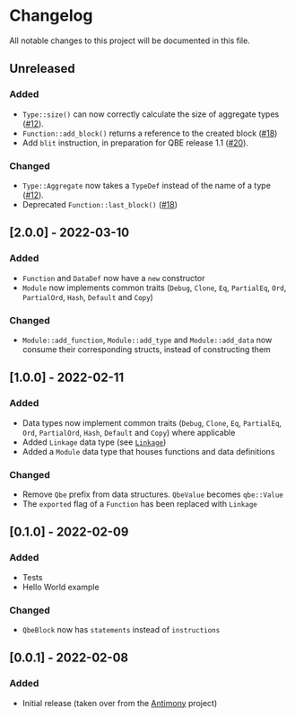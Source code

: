 # Changelog

All notable changes to this project will be documented in this file.

## Unreleased

### Added

-   `Type::size()` can now correctly calculate the size of aggregate types
    ([#12](https://github.com/garritfra/qbe-rs/pull/12)).
-   `Function::add_block()` returns a reference to the created block ([#18](https://github.com/garritfra/qbe-rs/pull/18))
- Add `blit` instruction, in preparation for QBE release 1.1 ([#20](https://github.com/garritfra/qbe-rs/pull/20)).

### Changed

-   `Type::Aggregate` now takes a `TypeDef` instead of the name of a type
    ([#12](https://github.com/garritfra/qbe-rs/pull/12)).
-   Deprecated `Function::last_block()` ([#18](https://github.com/garritfra/qbe-rs/pull/18))

## [2.0.0] - 2022-03-10

### Added

-   `Function` and `DataDef` now have a `new` constructor
-   `Module` now implements common traits (`Debug`, `Clone`, `Eq`, `PartialEq`,
    `Ord`, `PartialOrd`, `Hash`, `Default` and `Copy`)

### Changed

-   `Module::add_function`, `Module::add_type` and `Module::add_data` now consume
    their corresponding structs, instead of constructing them

## [1.0.0] - 2022-02-11

### Added

-   Data types now implement common traits (`Debug`, `Clone`, `Eq`, `PartialEq`,
    `Ord`, `PartialOrd`, `Hash`, `Default` and `Copy`) where applicable
-   Added `Linkage` data type (see [`Linkage`](https://c9x.me/compile/doc/il.html#Linkage))
-   Added a `Module` data type that houses functions and data definitions

### Changed

-   Remove `Qbe` prefix from data structures. `QbeValue` becomes `qbe::Value`
-   The `exported` flag of a `Function` has been replaced with `Linkage`

## [0.1.0] - 2022-02-09

### Added

-   Tests
-   Hello World example

### Changed

-   `QbeBlock` now has `statements` instead of `instructions`

## [0.0.1] - 2022-02-08

### Added

-   Initial release (taken over from the [Antimony](https://github.com/antimony-lang/antimony) project)
